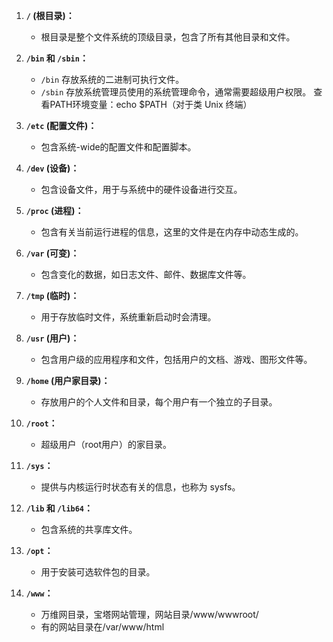 1. **`/` (根目录)：**

   * 根目录是整个文件系统的顶级目录，包含了所有其他目录和文件。

2. **`/bin` 和 `/sbin`：**

   * `/bin` 存放系统的二进制可执行文件。
   * `/sbin` 存放系统管理员使用的系统管理命令，通常需要超级用户权限。
  查看PATH环境变量：echo $PATH（对于类 Unix 终端）

3. **`/etc` (配置文件)：**

   * 包含系统-wide的配置文件和配置脚本。

4. **`/dev` (设备)：**

   * 包含设备文件，用于与系统中的硬件设备进行交互。

5. **`/proc` (进程)：**

   * 包含有关当前运行进程的信息，这里的文件是在内存中动态生成的。

6. **`/var` (可变)：**

   * 包含变化的数据，如日志文件、邮件、数据库文件等。

7. **`/tmp` (临时)：**

   * 用于存放临时文件，系统重新启动时会清理。

8. **`/usr` (用户)：**

   * 包含用户级的应用程序和文件，包括用户的文档、游戏、图形文件等。

9. **`/home` (用户家目录)：**

   * 存放用户的个人文件和目录，每个用户有一个独立的子目录。

10. **`/root`：**

    * 超级用户（root用户）的家目录。

11. **`/sys`：**

    * 提供与内核运行时状态有关的信息，也称为 sysfs。

12. **`/lib` 和 `/lib64`：**

    * 包含系统的共享库文件。

13. **`/opt`：**

    * 用于安装可选软件包的目录。

14. **`/www`：**

    * 万维网目录，宝塔网站管理，网站目录/www/wwwroot/
    * 有的网站目录在/var/www/html 
